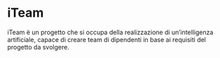 # iTeam
iTeam è un progetto che si occupa della realizzazione di un’intelligenza artificiale, capace di creare team di dipendenti in base ai requisiti del progetto da svolgere.
